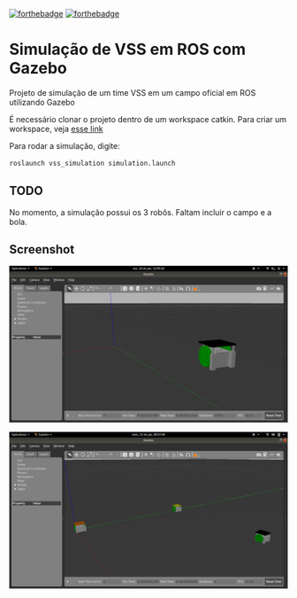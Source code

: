 [![forthebadge](https://forthebadge.com/images/badges/built-with-science.svg)](https://forthebadge.com)
[![forthebadge](https://forthebadge.com/images/badges/its-not-a-lie-if-you-believe-it.svg)](https://forthebadge.com)

# Simulação de VSS em ROS com Gazebo

Projeto de simulação de um time VSS em um campo oficial em ROS utilizando Gazebo

É necessário clonar o projeto dentro de um workspace catkin. Para criar um workspace, veja [esse link](http://wiki.ros.org/catkin/Tutorials/create_a_workspace)

Para rodar a simulação, digite:

```bash
roslaunch vss_simulation simulation.launch
```

## TODO

No momento, a simulação possui os 3 robôs. Faltam incluir o campo e a bola.

## Screenshot

![screenshot](./docs/screenshot.png)

![screenshot](./docs/screenshot2.png)
